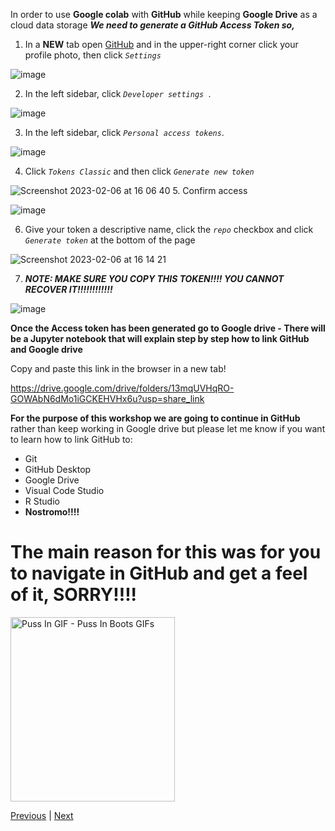 In order to use **Google colab** with **GitHub** while keeping **Google Drive** as a cloud data storage ***We need to generate a *GitHub Access Token* so,***


1. In a **NEW** tab open [GitHub](https://github.com) and in the upper-right corner click your profile photo, then click *`Settings`*

![image](https://user-images.githubusercontent.com/54061949/217019046-6c6a24ec-0e4d-4ce0-9bf9-689ff474702e.png)


2. In the left sidebar, click  *`Developer settings `*.

![image](https://user-images.githubusercontent.com/54061949/217020745-6db8fa06-99c2-45c4-984e-9caf61fde87b.png)

3. In the left sidebar, click *`Personal access tokens`*.

![image](https://user-images.githubusercontent.com/54061949/217022223-4d63f5f6-6da1-4af4-af17-90e51099ffc6.png)

4. Click *`Tokens Classic`* and then click *`Generate new token`*

![Screenshot 2023-02-06 at 16 06 40](https://user-images.githubusercontent.com/54061949/217028301-bdb0708e-b212-4934-91ff-577f53309da5.png)
5. Confirm access

![image](https://user-images.githubusercontent.com/54061949/217023636-8ffb5ec4-9338-45e5-9130-0c3f222050a4.png)

6. Give your token a descriptive name, click the *`repo`* checkbox  and click *`Generate token`* at the bottom of the page

![Screenshot 2023-02-06 at 16 14 21](https://user-images.githubusercontent.com/54061949/217028965-6005dbee-eabc-44e0-af65-cad57fa45dd2.png)

7. ***NOTE: MAKE SURE YOU COPY THIS TOKEN!!!! YOU CANNOT RECOVER IT!!!!!!!!!!!!***

![image](https://user-images.githubusercontent.com/54061949/217025330-94ed1cd3-72d9-481a-95a1-0f8da24d6e87.png)



**Once the Access token has been generated go to Google drive - There will be a Jupyter notebook that will explain step by step how to link GitHub and Google drive**

Copy and paste this link in the browser in a new tab! 

https://drive.google.com/drive/folders/13mqUVHqRO-GOWAbN6dMo1iGCKEHVHx6u?usp=share_link

**For the purpose of this workshop we are going to continue in GitHub** rather than keep working in Google drive but please let me know if you want to learn how to link GitHub to:

- Git
- GitHub Desktop
- Google Drive
- Visual Code Studio
- R Studio
- **Nostromo!!!!**

# The main reason for this was for you to navigate in GitHub and get a feel of it, SORRY!!!!

<img src="https://media.tenor.com/QAz5_oGh13oAAAAM/puss-in.gif" width="262.5" height="294.71590909090907" alt="Puss In GIF - Puss In Boots GIFs">

[Previous](./fork.md) | [Next](./commit.md)
